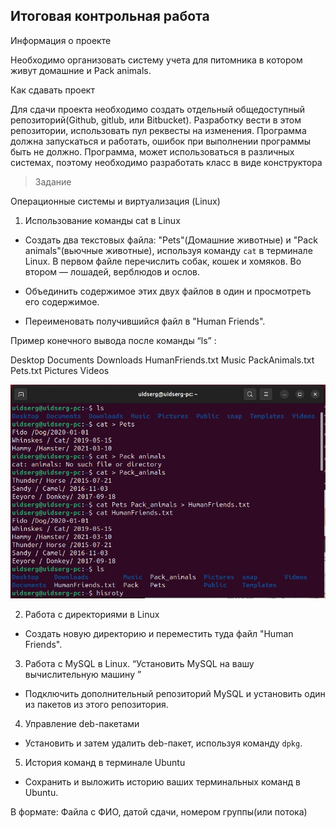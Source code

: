 ## Итоговая контрольная работа

Информация о проекте

Необходимо организовать систему учета для питомника в котором живут домашние и Pack animals.

Как сдавать проект

Для сдачи проекта необходимо создать отдельный общедоступный репозиторий(Github, gitlub, или Bitbucket). Разработку вести в этом репозитории, использовать пул реквесты на изменения. Программа должна запускаться и работать, ошибок при выполнении программы быть не должно. Программа, может использоваться в различных системах, поэтому необходимо разработать класс в виде конструктора

> Задание

Операционные системы и виртуализация (Linux)

1. Использование команды cat в Linux

- Создать два текстовых файла: "Pets"(Домашние животные) и "Pack animals"(вьючные животные), используя команду `cat` в терминале Linux. В первом файле перечислить собак, кошек и хомяков. Во втором — лошадей, верблюдов и ослов.

- Объединить содержимое этих двух файлов в один и просмотреть его содержимое.

- Переименовать получившийся файл в "Human Friends".

Пример конечного вывода после команды “ls” :

Desktop Documents Downloads HumanFriends.txt Music PackAnimals.txt Pets.txt Pictures Videos

![скрин](work_1.jpg)

2. Работа с директориями в Linux

- Создать новую директорию и переместить туда файл "Human Friends".

3. Работа с MySQL в Linux. “Установить MySQL на вашу вычислительную машину ”

- Подключить дополнительный репозиторий MySQL и установить один из пакетов из этого репозитория.

4. Управление deb-пакетами

- Установить и затем удалить deb-пакет, используя команду `dpkg`.

5. История команд в терминале Ubuntu

- Сохранить и выложить историю ваших терминальных команд в Ubuntu.

В формате: Файла с ФИО, датой сдачи, номером группы(или потока)
